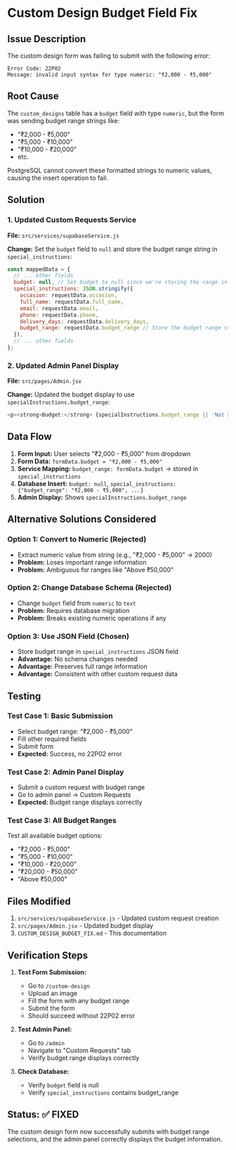 # Custom Design Budget Field Fix

## Issue Description

The custom design form was failing to submit with the following error:
```
Error Code: 22P02
Message: invalid input syntax for type numeric: "₹2,000 - ₹5,000"
```

## Root Cause

The `custom_designs` table has a `budget` field with type `numeric`, but the form was sending budget range strings like:
- "₹2,000 - ₹5,000"
- "₹5,000 - ₹10,000"
- "₹10,000 - ₹20,000"
- etc.

PostgreSQL cannot convert these formatted strings to numeric values, causing the insert operation to fail.

## Solution

### 1. Updated Custom Requests Service

**File:** `src/services/supabaseService.js`

**Change:** Set the `budget` field to `null` and store the budget range string in `special_instructions`:

```javascript
const mappedData = {
  // ... other fields
  budget: null, // Set budget to null since we're storing the range in special_instructions
  special_instructions: JSON.stringify({
    occasion: requestData.occasion,
    full_name: requestData.full_name,
    email: requestData.email,
    phone: requestData.phone,
    delivery_days: requestData.delivery_days,
    budget_range: requestData.budget_range // Store the budget range string here
  }),
  // ... other fields
};
```

### 2. Updated Admin Panel Display

**File:** `src/pages/Admin.jsx`

**Change:** Updated the budget display to use `specialInstructions.budget_range`:

```javascript
<p><strong>Budget:</strong> {specialInstructions.budget_range || 'Not specified'}</p>
```

## Data Flow

1. **Form Input:** User selects "₹2,000 - ₹5,000" from dropdown
2. **Form Data:** `formData.budget = "₹2,000 - ₹5,000"`
3. **Service Mapping:** `budget_range: formData.budget` → stored in `special_instructions`
4. **Database Insert:** `budget: null`, `special_instructions: {"budget_range": "₹2,000 - ₹5,000", ...}`
5. **Admin Display:** Shows `specialInstructions.budget_range`

## Alternative Solutions Considered

### Option 1: Convert to Numeric (Rejected)
- Extract numeric value from string (e.g., "₹2,000 - ₹5,000" → 2000)
- **Problem:** Loses important range information
- **Problem:** Ambiguous for ranges like "Above ₹50,000"

### Option 2: Change Database Schema (Rejected)
- Change `budget` field from `numeric` to `text`
- **Problem:** Requires database migration
- **Problem:** Breaks existing numeric operations if any

### Option 3: Use JSON Field (Chosen)
- Store budget range in `special_instructions` JSON field
- **Advantage:** No schema changes needed
- **Advantage:** Preserves full range information
- **Advantage:** Consistent with other custom request data

## Testing

### Test Case 1: Basic Submission
- Select budget range: "₹2,000 - ₹5,000"
- Fill other required fields
- Submit form
- **Expected:** Success, no 22P02 error

### Test Case 2: Admin Panel Display
- Submit a custom request with budget range
- Go to admin panel → Custom Requests
- **Expected:** Budget range displays correctly

### Test Case 3: All Budget Ranges
Test all available budget options:
- "₹2,000 - ₹5,000"
- "₹5,000 - ₹10,000"
- "₹10,000 - ₹20,000"
- "₹20,000 - ₹50,000"
- "Above ₹50,000"

## Files Modified

1. `src/services/supabaseService.js` - Updated custom request creation
2. `src/pages/Admin.jsx` - Updated budget display
3. `CUSTOM_DESIGN_BUDGET_FIX.md` - This documentation

## Verification Steps

1. **Test Form Submission:**
   - Go to `/custom-design`
   - Upload an image
   - Fill the form with any budget range
   - Submit the form
   - Should succeed without 22P02 error

2. **Test Admin Panel:**
   - Go to `/admin`
   - Navigate to "Custom Requests" tab
   - Verify budget range displays correctly

3. **Check Database:**
   - Verify `budget` field is null
   - Verify `special_instructions` contains budget_range

## Status: ✅ FIXED

The custom design form now successfully submits with budget range selections, and the admin panel correctly displays the budget information. 